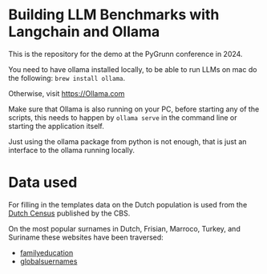 # Building LLM Benchmarks with Langchain and Ollama
This is the repository for the demo at the PyGrunn conference in 2024.

You need to have ollama installed locally, to be able to run LLMs on mac do the following:
`brew install ollama`.

Otherwise, visit https://Ollama.com

Make sure that Ollama is also running on your PC, before starting any of the scripts, this needs to happen by 
`ollama serve` in the command line or starting the application itself. 

Just using the ollama package from python is not enough, that is just an interface to the ollama running locally.

# Data used
For filling in the templates data on the Dutch population is used from the
[Dutch Census](https://www.cbs.nl/nl-nl/achtergrond/2016/47/bevolking-naar-migratieachtergrond) published by the CBS.

On the most popular surnames in Dutch, Frisian, Marroco, Turkey, and Suriname these websites have been traversed:
- [familyeducation](https://www.familyeducation.com/baby-names/surname/origin/dutch)
- [globalsuernames](https://globalsurnames.com/nl)
